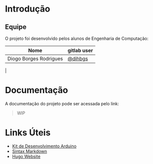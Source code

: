 # Introdução

## Equipe

O projeto foi desenvolvido pelos alunos de Engenharia de Computação:

|Nome| gitlab user|
|---|---|
|Diogo Borges Rodrigues| [@dihbgs](https://gitlab.com/dihbgs)|
|

# Documentação

A documentação do projeto pode ser acessada pelo link:

>  WIP

# Links Úteis

* [Kit de Desenvolvimento Arduino](https://www.arduino.cc/)
* [Sintax Markdown](https://docs.gitlab.com/ee/user/markdown.html)
* [Hugo Website](https://gohugo.io/)
